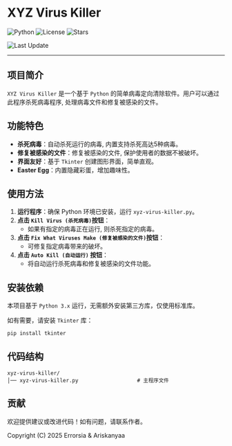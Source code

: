 # XYZ Virus Killer

![Python](https://img.shields.io/badge/python-3.8%2B-blue)
![License](https://img.shields.io/badge/license-GPLv3-green)
![Stars](https://img.shields.io/github/stars/Errorsia/xyz-virus-killer?style=social)
<!-- [Dependencies](https://img.shields.io/librariesio/github/Errorsia/xyz-virus-killer) -->
![Last Update](https://img.shields.io/github/last-commit/Errorsia/xyz-virus-killer)

---

## 项目简介

`XYZ Virus Killer` 是一个基于 `Python` 的简单病毒定向清除软件。用户可以通过此程序杀死病毒程序, 处理病毒文件和修复被感染的文件。

## 功能特色

- **杀死病毒**：自动杀死运行的病毒, 内置支持杀死高达5种病毒。
- **修复被感染的文件**：修复被感染的文件, 保护使用者的数据不被破坏。
- **界面友好**：基于 `Tkinter` 创建图形界面，简单直观。
- **Easter Egg**：内置隐藏彩蛋，增加趣味性。

## 使用方法

1. **运行程序**：确保 Python 环境已安装，运行 `xyz-virus-killer.py`。
2. **点击 `Kill Virus (杀死病毒)`按钮**：
   - 如果有指定的病毒正在运行, 则杀死指定的病毒。
3. **点击 `Fix What Viruses Make (修复被感染的文件)`按钮**：
   - 可修复指定病毒带来的破坏。
4. **点击 `Auto Kill (自动运行)` 按钮**：
   - 将自动运行杀死病毒和修复被感染的文件功能。

## 安装依赖

本项目基于 `Python 3.x` 运行，无需额外安装第三方库，仅使用标准库。

如有需要，请安装 `Tkinter` 库：

```bash
pip install tkinter
```

## 代码结构

```
xyz-virus-killer/
│── xyz-virus-killer.py                   # 主程序文件
```

## 贡献

欢迎提供建议或改进代码！如有问题，请联系作者。

Copyright (C) 2025 Errorsia & Ariskanyaa
